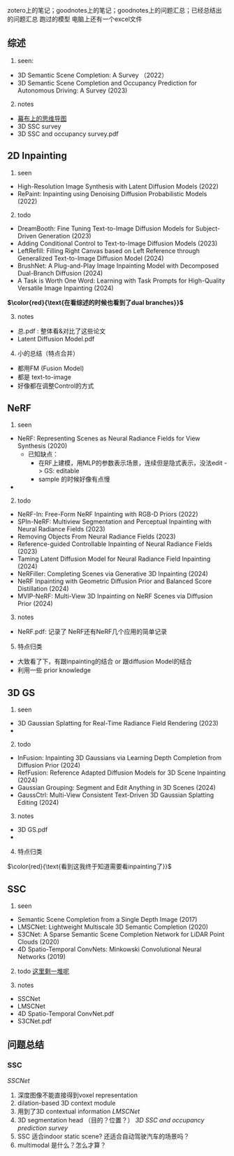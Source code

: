 zotero上的笔记；goodnotes上的笔记；goodnotes上的问题汇总；已经总结出的问题汇总
跑过的模型
电脑上还有一个excel文件
## 综述
1. seen:
- 3D Semantic Scene Completion: A Survey （2022）
- 3D Semantic Scene Completion and Occupancy Prediction for Autonomous Driving: A Survey (2023)
2. notes
- [幕布上的思维导图](https://mubu.com/app/edit/home/6B6jLJxUr97#m)
- 3D SSC survey
- 3D SSC and occupancy survey.pdf

## 2D Inpainting
1. seen
- High-Resolution Image Synthesis with Latent Diffusion Models (2022)
- RePaint: Inpainting using Denoising Diffusion Probabilistic Models (2022)

2. todo
- DreamBooth: Fine Tuning Text-to-Image Diffusion Models for Subject-Driven Generation (2023)
- Adding Conditional Control to Text-to-Image Diffusion Models (2023)
- LeftRefill: Filling Right Canvas based on Left Reference through Generalized Text-to-Image Diffusion Model (2024)
- BrushNet: A Plug-and-Play Image Inpainting Model with Decomposed Dual-Branch Diffusion (2024)
- A Task is Worth One Word: Learning with Task Prompts for High-Quality Versatile Image Inpainting (2024)

**$\color{red}{\text{在看综述的时候也看到了dual branches}}$**

3. notes
- 总.pdf : 整体看&对比了这些论文
- Latent Diffusion Model.pdf

4. 小的总结（特点合并）
- 都用FM (Fusion Model)
- 都是 text-to-image
- 好像都在调整Control的方式

## NeRF
1. seen
- NeRF: Representing Scenes as Neural Radiance Fields for View Synthesis (2020)
  - 已知缺点：
    - 在RF上建模，用MLP的参数表示场景，连续但是隐式表示，没法edit -> GS: editable
    - sample 的时候好像有点慢
- 
2. todo
- NeRF-In: Free-Form NeRF Inpainting with RGB-D Priors (2022)
- SPIn-NeRF: Multiview Segmentation and Perceptual Inpainting with Neural Radiance Fields (2023)
- Removing Objects From Neural Radiance Fields (2023)
- Reference-guided Controllable Inpainting of Neural Radiance Fields (2023)
- Taming Latent Diffusion Model for Neural Radiance Field Inpainting (2024)
- NeRFiller: Completing Scenes via Generative 3D Inpainting (2024)
- NeRF Inpainting with Geometric Diffusion Prior and Balanced Score Distillation (2024)
- MVIP-NeRF: Multi-View 3D Inpainting on NeRF Scenes via Diffusion Prior (2024)

3. notes
- NeRF.pdf: 记录了 NeRF还有NeRF几个应用的简单记录

5. 特点归类
- 大致看了下，有跟inpainting的结合 or 跟diffusion Model的结合
- 利用一些 prior knowledge

## 3D GS
1. seen
- 3D Gaussian Splatting for Real-Time Radiance Field Rendering (2023)
- 

2. todo
- InFusion: Inpainting 3D Gaussians via Learning Depth Completion from Diffusion Prior (2024)
- RefFusion: Reference Adapted Diffusion Models for 3D Scene Inpainting (2024)
- Gaussian Grouping: Segment and Edit Anything in 3D Scenes (2024)
- GaussCtrl: Multi-View Consistent Text-Driven 3D Gaussian Splatting Editing (2024)

3. notes
- 3D GS.pdf
- 

4. 特点归类

$\color{red}{\text{看到这我终于知道需要看inpainting了}}$

## SSC
1. seen
- Semantic Scene Completion from a Single Depth Image (2017)
- LMSCNet: Lightweight Multiscale 3D Semantic Completion (2020)
- S3CNet: A Sparse Semantic Scene Completion Network for LiDAR Point Clouds (2020)
- 4D Spatio-Temporal ConvNets: Minkowski Convolutional Neural Networks (2019)
2. todo
[这里剩一堆呢](https://oceanechy.github.io/2023/10/29/ssc/)

3. notes
- SSCNet
- LMSCNet
- 4D Spatio-Temporal ConvNet.pdf
- S3CNet.pdf
  
## 问题总结

### SSC

*SSCNet*
1. 深度图像不能直接得到voxel representation
2. dilation-based 3D context module
3. 用到了3D contextual information
*LMSCNet*
1. 3D segmentation head （目的？位置？）
*3D SSC and occupancy prediction survey*
1. SSC 适合indoor static scene? 还适合自动驾驶汽车的场景吗？
2. multimodal 是什么？怎么才算？

